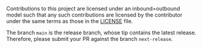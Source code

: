 Contributions to this project are licensed under an inbound=outbound
model such that any such contributions are licensed by the contributor
under the same terms as those in the [LICENSE](LICENSE) file.

The branch `main` is the release branch, whose tip contains the latest
release. Therefore, please submit your PR against the branch
`next-release`.
